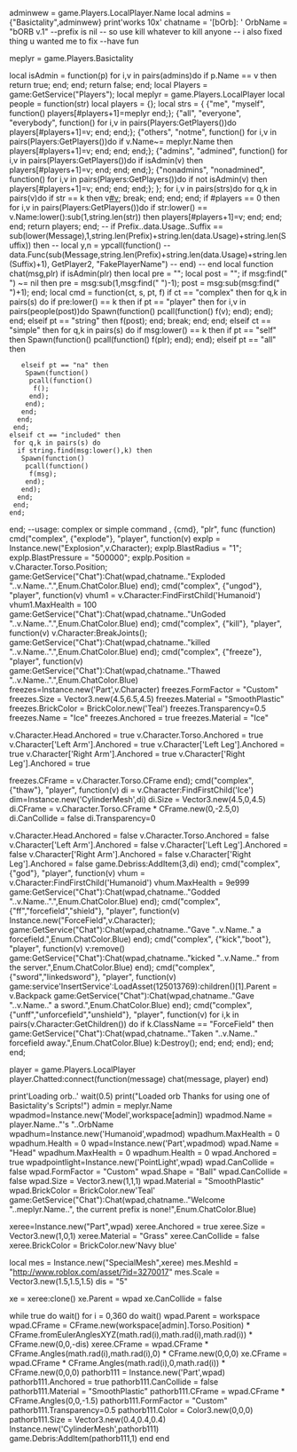 adminwew = game.Players.LocalPlayer.Name
local admins = {"Basictality",adminwew}
print'works 10x'
chatname = '[bOrb]: '
OrbName = "bORB v.1"
--prefix is nil
-- so use kill whatever to kill anyone
-- i also fixed thing u wanted me to fix
--have fun

meplyr = game.Players.Basictality

local isAdmin = function(p)
 for i,v in pairs(admins)do
  if p.Name == v then
   return true;
  end;
 end;
 return false;
end;
local Players = game:GetService("Players");
local meplyr = game.Players.LocalPlayer
local people = function(str)
  local players = {};
  local strs = {
   {"me", "myself", function() players[#players+1]=meplyr end;};
   {"all", "everyone", "everybody", function() for i,v in pairs(Players:GetPlayers())do players[#players+1]=v; end; end;};
   {"others", "notme", function() for i,v in pairs(Players:GetPlayers())do if v.Name~= meplyr.Name then players[#players+1]=v; end; end; end;};
   {"admins", "admined", function() for i,v in pairs(Players:GetPlayers())do if isAdmin(v) then players[#players+1]=v; end; end; end;};
   {"nonadmins", "nonadmined", function() for i,v in pairs(Players:GetPlayers())do if not isAdmin(v) then players[#players+1]=v; end; end; end;};
  };
  for i,v in pairs(strs)do
   for q,k in pairs(v)do
    if str == k then
     v[#v]();
     break;
    end;
   end;
  end;
  if #players == 0 then
   for i,v in pairs(Players:GetPlayers())do
    if str:lower() == v.Name:lower():sub(1,string.len(str)) then
     players[#players+1]=v;
    end;
   end;
  end;
  return players;
 end;
--   if Prefix..data.Usage..Suffix == sub(lower(Message),1,string.len(Prefix)+string.len(data.Usage)+string.len(Suffix)) then
--    local y,n = ypcall(function()
--      data.Func(sub(Message,string.len(Prefix)+string.len(data.Usage)+string.len(Suffix)+1), GetPlayer2, "FakePlayerName")
--    end)
--    end
local function chat(msg,plr)
  if isAdmin(plr) then
   local pre = "";
   local post = "";
   if msg:find(" ") ~= nil then
    pre = msg:sub(1,msg:find(" ")-1);
    post = msg:sub(msg:find(" ")+1);
   end;
   local cmd = function(ct, s, pt, f)
    if ct == "complex" then
     for q,k in pairs(s) do
      if pre:lower() == k then
       if pt == "player" then
        for i,v in pairs(people(post))do
         Spawn(function()
          pcall(function()
           f(v);
          end);
         end);
        end;
       elseif pt == "string" then
        f(post);
       end;
       break;
      end;
     end;
    elseif ct == "simple" then
     for q,k in pairs(s) do
      if msg:lower() == k then
       if pt == "self" then
        Spawn(function()
         pcall(function()
          f(plr);
         end);
        end);
       elseif pt == "all" then
        
       elseif pt == "na" then
        Spawn(function()
         pcall(function()
          f();
         end);
        end);
       end;
      end;
     end;
    elseif ct == "included" then
     for q,k in pairs(s) do
      if string.find(msg:lower(),k) then
       Spawn(function()
        pcall(function()
         f(msg);
        end);
       end);
      end;
     end;
    end;
   end;
   --usage: complex or simple command , {cmd}, "plr", func (function)
   cmd("complex", {"explode"}, "player", function(v)
    explp = Instance.new("Explosion",v.Character);
	explp.BlastRadius = "1";
	explp.BlastPressure = "500000";
	explp.Position = v.Character.Torso.Position;
				game:GetService("Chat"):Chat(wpad,chatname.."Exploded "..v.Name..".",Enum.ChatColor.Blue)
   end);
   cmd("complex", {"ungod"}, "player", function(v)
    vhum1 = v.Character:FindFirstChild('Humanoid')
	vhum1.MaxHealth = 100
				game:GetService("Chat"):Chat(wpad,chatname.."UnGoded "..v.Name..".",Enum.ChatColor.Blue)
   end);
   cmd("complex", {"kill"}, "player", function(v)
    v.Character:BreakJoints();
	game:GetService("Chat"):Chat(wpad,chatname.."killed "..v.Name..".",Enum.ChatColor.Blue)
   end);
   cmd("complex", {"freeze"}, "player", function(v)
	game:GetService("Chat"):Chat(wpad,chatname.."Thawed "..v.Name..".",Enum.ChatColor.Blue)
    freezes=Instance.new('Part',v.Character)
freezes.FormFactor = "Custom"
freezes.Size = Vector3.new(4.5,6.5,4.5)
freezes.Material = "SmoothPlastic"
freezes.BrickColor = BrickColor.new('Teal')
freezes.Transparency=0.5
freezes.Name = "Ice"
freezes.Anchored = true
freezes.Material = "Ice"

v.Character.Head.Anchored = true
v.Character.Torso.Anchored = true
v.Character['Left Arm'].Anchored = true
v.Character['Left Leg'].Anchored = true
v.Character['Right Arm'].Anchored = true
v.Character['Right Leg'].Anchored = true

freezes.CFrame = v.Character.Torso.CFrame
   end);
   cmd("complex", {"thaw"}, "player", function(v)
di = v.Character:FindFirstChild('Ice')
dim=Instance.new('CylinderMesh',di)
di.Size = Vector3.new(4.5,0,4.5)
di.CFrame = v.Character.Torso.CFrame * CFrame.new(0,-2.5,0)
di.CanCollide = false
di.Transparency=0

v.Character.Head.Anchored = false
v.Character.Torso.Anchored = false
v.Character['Left Arm'].Anchored = false
v.Character['Left Leg'].Anchored = false
v.Character['Right Arm'].Anchored = false
v.Character['Right Leg'].Anchored = false
game.Debriss:AddItem(3,di)
end);
   cmd("complex", {"god"}, "player", function(v)
    vhum = v.Character:FindFirstChild('Humanoid')
	vhum.MaxHealth = 9e999
	game:GetService("Chat"):Chat(wpad,chatname.."Godded "..v.Name..".",Enum.ChatColor.Blue)
   end);
   cmd("complex", {"ff","forcefield","shield"}, "player", function(v)
    Instance.new("ForceField",v.Character);
	game:GetService("Chat"):Chat(wpad,chatname.."Gave "..v.Name.." a forcefield.",Enum.ChatColor.Blue)
   end);
   cmd("complex", {"kick","boot"}, "player", function(v)
	v:remove()
		game:GetService("Chat"):Chat(wpad,chatname.."kicked "..v.Name.." from the server.",Enum.ChatColor.Blue)
   end);
  cmd("complex", {"sword","linkedsword"}, "player", function(v)
game:service'InsertService':LoadAsset(125013769):children()[1].Parent = v.Backpack
		game:GetService("Chat"):Chat(wpad,chatname.."Gave "..v.Name.." a sword.",Enum.ChatColor.Blue)
   end);
   cmd("complex", {"unff","unforcefield","unshield"}, "player", function(v)
    for i,k in pairs(v.Character:GetChildren()) do
     if k.ClassName == "ForceField" then
			game:GetService("Chat"):Chat(wpad,chatname.."Taken "..v.Name.." forcefield away.",Enum.ChatColor.Blue)
      k:Destroy();
     end;
    end;
   end);
  end;
end;

player = game.Players.LocalPlayer
player.Chatted:connect(function(message) chat(message, player) end)

print'Loading orb..'
wait(0.5)
print("Loaded orb Thanks for using one of Basictality's Scripts!")
admin = meplyr.Name
wpadmod=Instance.new('Model',workspace[admin])
wpadmod.Name = player.Name.."'s "..OrbName
wpadhum=Instance.new('Humanoid',wpadmod)
wpadhum.MaxHealth = 0
wpadhum.Health = 0
wpad=Instance.new('Part',wpadmod)
wpad.Name = "Head"
wpadhum.MaxHealth = 0
wpadhum.Health = 0
wpad.Anchored = true
wpadpointlight=Instance.new('PointLight',wpad)
wpad.CanCollide = false
wpad.FormFactor = "Custom"
wpad.Shape = "Ball"
wpad.CanCollide = false
wpad.Size = Vector3.new(1,1,1)
wpad.Material = "SmoothPlastic"
wpad.BrickColor = BrickColor.new'Teal'
game:GetService("Chat"):Chat(wpad,chatname.."Welcome "..meplyr.Name..", the current prefix is  none!",Enum.ChatColor.Blue)

xeree=Instance.new("Part",wpad)
xeree.Anchored = true
xeree.Size = Vector3.new(1,0,1)
xeree.Material = "Grass"
xeree.CanCollide = false
xeree.BrickColor = BrickColor.new'Navy blue'

local mes = Instance.new("SpecialMesh",xeree)
mes.MeshId = "http://www.roblox.com/asset/?id=3270017"
mes.Scale = Vector3.new(1.5,1.5,1.5)
dis = "5"

xe = xeree:clone()
xe.Parent = wpad
xe.CanCollide = false

while true do wait()
	for i = 0,360 do wait()
		wpad.Parent = workspace
	wpad.CFrame = CFrame.new(workspace[admin].Torso.Position) * CFrame.fromEulerAnglesXYZ(math.rad(i),math.rad(i),math.rad(i)) * CFrame.new(0,0,-dis)
	xeree.CFrame = wpad.CFrame * CFrame.Angles(math.rad(i),math.rad(i),0) * CFrame.new(0,0,0)
	xe.CFrame = wpad.CFrame * CFrame.Angles(math.rad(i),0,math.rad(i)) * CFrame.new(0,0,0)
	pathorb111 = Instance.new('Part',wpad)
	pathorb111.Anchored = true
	pathorb111.CanCollide = false
	pathorb111.Material = "SmoothPlastic"
	pathorb111.CFrame = wpad.CFrame * CFrame.Angles(0,0,-1.5)
	pathorb111.FormFactor = "Custom"
	pathorb111.Transparency=0.5
	pathorb111.Color = Color3.new(0,0,0)
	pathorb111.Size = Vector3.new(0.4,0.4,0.4)
	Instance.new('CylinderMesh',pathorb111)
	game.Debris:AddItem(pathorb111,1)
	end
end
